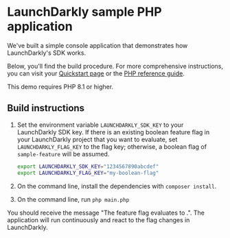 # LaunchDarkly sample PHP application

We've built a simple console application that demonstrates how LaunchDarkly's SDK works.

Below, you'll find the build procedure. For more comprehensive instructions, you can visit your [Quickstart page](https://app.launchdarkly.com/quickstart#/) or the [PHP reference guide](https://docs.launchdarkly.com/sdk/server-side/php).

This demo requires PHP 8.1 or higher.

## Build instructions

1. Set the environment variable `LAUNCHDARKLY_SDK_KEY` to your LaunchDarkly SDK key. If there is an existing boolean feature flag in your LaunchDarkly project that you want to evaluate, set `LAUNCHDARKLY_FLAG_KEY` to the flag key; otherwise, a boolean flag of `sample-feature` will be assumed.

    ```bash
    export LAUNCHDARKLY_SDK_KEY="1234567890abcdef"
    export LAUNCHDARKLY_FLAG_KEY="my-boolean-flag"
    ```

1. On the command line, install the dependencies with `composer install`.
1. On the command line, run `php main.php`

You should receive the message "The <flagKey> feature flag evaluates to <flagValue>.". The application will run continuously and react to the flag changes in LaunchDarkly.
